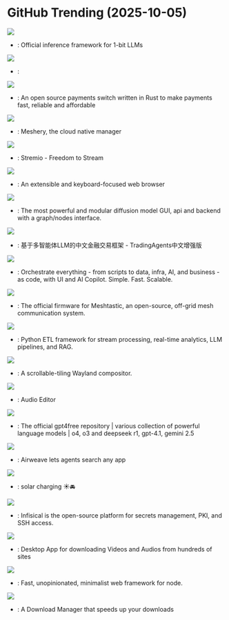 # GitHub Trending (2025-10-05)

![](https://img.shields.io/badge/Python-New%20218-green?style=flat-square&logo=appveyor)
- [](https://github.comundefined): Official inference framework for 1-bit LLMs

![](https://img.shields.io/badge/Batchfile-New%2065-green?style=flat-square&logo=appveyor)
- [](https://github.comundefined): 

![](https://img.shields.io/badge/Rust-New%20829-green?style=flat-square&logo=appveyor)
- [](https://github.comundefined): An open source payments switch written in Rust to make payments fast, reliable and affordable

![](https://img.shields.io/badge/JavaScript-New%20459-green?style=flat-square&logo=appveyor)
- [](https://github.comundefined): Meshery, the cloud native manager

![](https://img.shields.io/badge/JavaScript-New%20226-green?style=flat-square&logo=appveyor)
- [](https://github.comundefined): Stremio - Freedom to Stream

![](https://img.shields.io/badge/TypeScript-New%20185-green?style=flat-square&logo=appveyor)
- [](https://github.comundefined): An extensible and keyboard-focused web browser

![](https://img.shields.io/badge/Python-New%2051-green?style=flat-square&logo=appveyor)
- [](https://github.comundefined): The most powerful and modular diffusion model GUI, api and backend with a graph/nodes interface.

![](https://img.shields.io/badge/Python-New%20192-green?style=flat-square&logo=appveyor)
- [](https://github.comundefined): 基于多智能体LLM的中文金融交易框架 - TradingAgents中文增强版

![](https://img.shields.io/badge/Java-New%20159-green?style=flat-square&logo=appveyor)
- [](https://github.comundefined): Orchestrate everything - from scripts to data, infra, AI, and business - as code, with UI and AI Copilot. Simple. Fast. Scalable.

![](https://img.shields.io/badge/C%2B%2B-New%2022-green?style=flat-square&logo=appveyor)
- [](https://github.comundefined): The official firmware for Meshtastic, an open-source, off-grid mesh communication system.

![](https://img.shields.io/badge/Python-New%20308-green?style=flat-square&logo=appveyor)
- [](https://github.comundefined): Python ETL framework for stream processing, real-time analytics, LLM pipelines, and RAG.

![](https://img.shields.io/badge/Rust-New%20135-green?style=flat-square&logo=appveyor)
- [](https://github.comundefined): A scrollable-tiling Wayland compositor.

![](https://img.shields.io/badge/C%2B%2B-New%20165-green?style=flat-square&logo=appveyor)
- [](https://github.comundefined): Audio Editor

![](https://img.shields.io/badge/Python-New%2015-green?style=flat-square&logo=appveyor)
- [](https://github.comundefined): The official gpt4free repository | various collection of powerful language models | o4, o3 and deepseek r1, gpt-4.1, gemini 2.5

![](https://img.shields.io/badge/Python-New%20180-green?style=flat-square&logo=appveyor)
- [](https://github.comundefined): Airweave lets agents search any app

![](https://img.shields.io/badge/Go-New%2018-green?style=flat-square&logo=appveyor)
- [](https://github.comundefined): solar charging ☀️🚘

![](https://img.shields.io/badge/TypeScript-New%20175-green?style=flat-square&logo=appveyor)
- [](https://github.comundefined): Infisical is the open-source platform for secrets management, PKI, and SSH access.

![](https://img.shields.io/badge/JavaScript-New%20239-green?style=flat-square&logo=appveyor)
- [](https://github.comundefined): Desktop App for downloading Videos and Audios from hundreds of sites

![](https://img.shields.io/badge/JavaScript-New%2011-green?style=flat-square&logo=appveyor)
- [](https://github.comundefined): Fast, unopinionated, minimalist web framework for node.

![](https://img.shields.io/badge/Kotlin-New%20248-green?style=flat-square&logo=appveyor)
- [](https://github.comundefined): A Download Manager that speeds up your downloads

